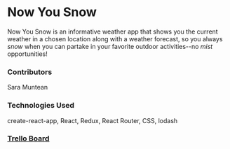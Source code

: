 # Now You Snow

Now You Snow is an informative weather app that shows you the current weather in a chosen location along with a weather forecast, so you always _snow_ when you can partake in your favorite outdoor activities--no _mist_ opportunities!

### Contributors
Sara Muntean

### Technologies Used
create-react-app, React, Redux, React Router, CSS, lodash

### [Trello Board](https://trello.com/b/gAxCnLjT/now-you-snow)
